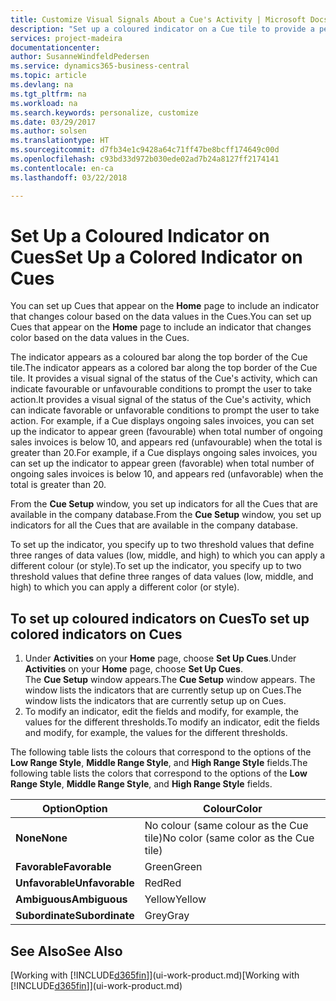```yaml
---
title: Customize Visual Signals About a Cue's Activity | Microsoft Docs
description: "Set up a coloured indicator on a Cue tile to provide a personalized visual signal of the Cue’s activity."
services: project-madeira
documentationcenter: 
author: SusanneWindfeldPedersen
ms.service: dynamics365-business-central
ms.topic: article
ms.devlang: na
ms.tgt_pltfrm: na
ms.workload: na
ms.search.keywords: personalize, customize
ms.date: 03/29/2017
ms.author: solsen
ms.translationtype: HT
ms.sourcegitcommit: d7fb34e1c9428a64c71ff47be8bcff174649c00d
ms.openlocfilehash: c93bd33d972b030ede02ad7b24a8127ff2174141
ms.contentlocale: en-ca
ms.lasthandoff: 03/22/2018

---
```

# <a name="set-up-a-colored-indicator-on-cues"></a><span data-ttu-id="9db7c-103">Set Up a Coloured Indicator on Cues</span><span class="sxs-lookup"><span data-stu-id="9db7c-103">Set Up a Colored Indicator on Cues</span></span>
<span data-ttu-id="9db7c-104">You can set up Cues that appear on the **Home** page to include an indicator that changes colour based on the data values in the Cues.</span><span class="sxs-lookup"><span data-stu-id="9db7c-104">You can set up Cues that appear on the **Home** page to include an indicator that changes color based on the data values in the Cues.</span></span>

<span data-ttu-id="9db7c-105">The indicator appears as a coloured bar along the top border of the Cue tile.</span><span class="sxs-lookup"><span data-stu-id="9db7c-105">The indicator appears as a colored bar along the top border of the Cue tile.</span></span> <span data-ttu-id="9db7c-106">It provides a visual signal of the status of the Cue's activity, which can indicate favourable or unfavourable conditions to prompt the user to take action.</span><span class="sxs-lookup"><span data-stu-id="9db7c-106">It provides a visual signal of the status of the Cue's activity, which can indicate favorable or unfavorable conditions to prompt the user to take action.</span></span> <span data-ttu-id="9db7c-107">For example, if a Cue displays ongoing sales invoices, you can set up the indicator to appear green (favourable) when total number of ongoing sales invoices is below 10, and appears red (unfavourable) when the total is greater than 20.</span><span class="sxs-lookup"><span data-stu-id="9db7c-107">For example, if a Cue displays ongoing sales invoices, you can set up the indicator to appear green (favorable) when total number of ongoing sales invoices is below 10, and appears red (unfavorable) when the total is greater than 20.</span></span>

<span data-ttu-id="9db7c-108">From the **Cue Setup** window, you set up indicators for all the Cues that are available in the company database.</span><span class="sxs-lookup"><span data-stu-id="9db7c-108">From the **Cue Setup** window, you set up indicators for all the Cues that are available in the company database.</span></span>

<span data-ttu-id="9db7c-109">To set up the indicator, you specify up to two threshold values that define three ranges of data values (low, middle, and high) to which you can apply a different colour (or style).</span><span class="sxs-lookup"><span data-stu-id="9db7c-109">To set up the indicator, you specify up to two threshold values that define three ranges of data values (low, middle, and high) to which you can apply a different color (or style).</span></span>

## <a name="to-set-up-colored-indicators-on-cues"></a><span data-ttu-id="9db7c-110">To set up coloured indicators on Cues</span><span class="sxs-lookup"><span data-stu-id="9db7c-110">To set up colored indicators on Cues</span></span>
1. <span data-ttu-id="9db7c-111">Under **Activities** on your **Home** page, choose **Set Up Cues**.</span><span class="sxs-lookup"><span data-stu-id="9db7c-111">Under **Activities** on your **Home** page, choose **Set Up Cues**.</span></span>  
   <span data-ttu-id="9db7c-112">The **Cue Setup** window appears.</span><span class="sxs-lookup"><span data-stu-id="9db7c-112">The **Cue Setup** window appears.</span></span> <span data-ttu-id="9db7c-113">The window lists the indicators that are currently setup up on Cues.</span><span class="sxs-lookup"><span data-stu-id="9db7c-113">The window lists the indicators that are currently setup up on Cues.</span></span>
2. <span data-ttu-id="9db7c-114">To modify an indicator, edit the fields and modify, for example, the values for the different thresholds.</span><span class="sxs-lookup"><span data-stu-id="9db7c-114">To modify an indicator, edit the fields and modify, for example, the values for the different thresholds.</span></span>  

<span data-ttu-id="9db7c-115">The following table lists the colours that correspond to the options of the **Low Range Style**, **Middle Range Style**, and **High Range Style** fields.</span><span class="sxs-lookup"><span data-stu-id="9db7c-115">The following table lists the colors that correspond to the options of the **Low Range Style**, **Middle Range Style**, and **High Range Style** fields.</span></span>

| <span data-ttu-id="9db7c-116">Option</span><span class="sxs-lookup"><span data-stu-id="9db7c-116">Option</span></span> | <span data-ttu-id="9db7c-117">Colour</span><span class="sxs-lookup"><span data-stu-id="9db7c-117">Color</span></span> |
| --- | --- |
| <span data-ttu-id="9db7c-118">**None**</span><span class="sxs-lookup"><span data-stu-id="9db7c-118">**None**</span></span> |<span data-ttu-id="9db7c-119">No colour (same colour as the Cue tile)</span><span class="sxs-lookup"><span data-stu-id="9db7c-119">No color (same color as the Cue tile)</span></span>|
| <span data-ttu-id="9db7c-120">**Favorable**</span><span class="sxs-lookup"><span data-stu-id="9db7c-120">**Favorable**</span></span> |<span data-ttu-id="9db7c-121">Green</span><span class="sxs-lookup"><span data-stu-id="9db7c-121">Green</span></span> |
| <span data-ttu-id="9db7c-122">**Unfavorable**</span><span class="sxs-lookup"><span data-stu-id="9db7c-122">**Unfavorable**</span></span> |<span data-ttu-id="9db7c-123">Red</span><span class="sxs-lookup"><span data-stu-id="9db7c-123">Red</span></span> |
| <span data-ttu-id="9db7c-124">**Ambiguous**</span><span class="sxs-lookup"><span data-stu-id="9db7c-124">**Ambiguous**</span></span> |<span data-ttu-id="9db7c-125">Yellow</span><span class="sxs-lookup"><span data-stu-id="9db7c-125">Yellow</span></span> |
| <span data-ttu-id="9db7c-126">**Subordinate**</span><span class="sxs-lookup"><span data-stu-id="9db7c-126">**Subordinate**</span></span> |<span data-ttu-id="9db7c-127">Grey</span><span class="sxs-lookup"><span data-stu-id="9db7c-127">Gray</span></span> |

## <a name="see-also"></a><span data-ttu-id="9db7c-128">See Also</span><span class="sxs-lookup"><span data-stu-id="9db7c-128">See Also</span></span>
<span data-ttu-id="9db7c-129">[Working with [!INCLUDE[d365fin](includes/d365fin_md.md)]](ui-work-product.md)</span><span class="sxs-lookup"><span data-stu-id="9db7c-129">[Working with [!INCLUDE[d365fin](includes/d365fin_md.md)]](ui-work-product.md)</span></span>

